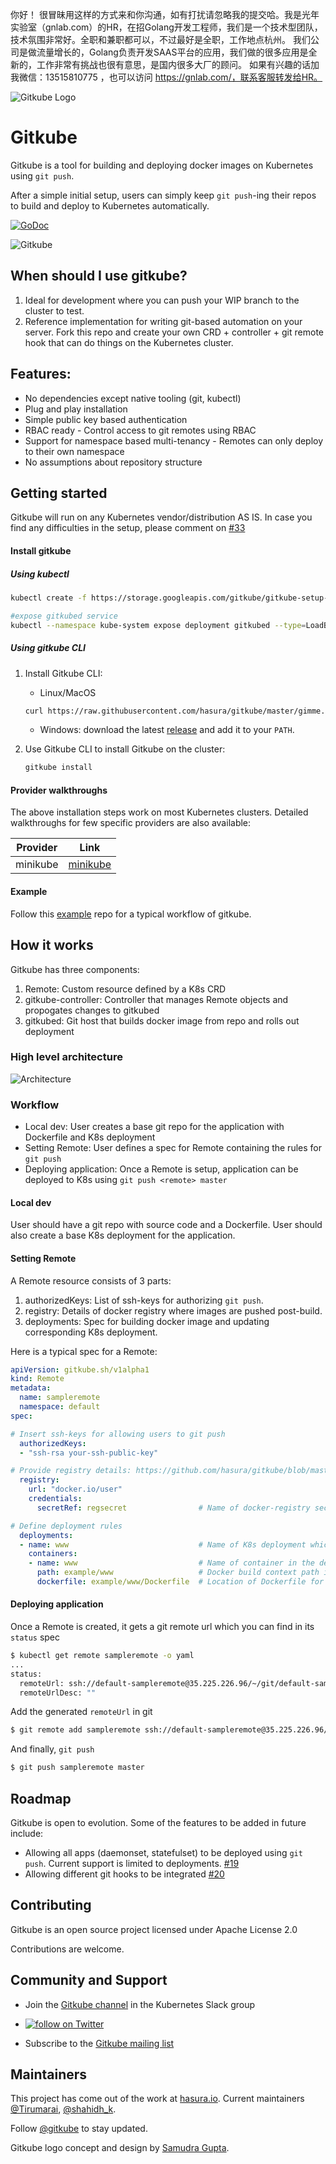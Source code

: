 你好！
很冒昧用这样的方式来和你沟通，如有打扰请忽略我的提交哈。我是光年实验室（gnlab.com）的HR，在招Golang开发工程师，我们是一个技术型团队，技术氛围非常好。全职和兼职都可以，不过最好是全职，工作地点杭州。
我们公司是做流量增长的，Golang负责开发SAAS平台的应用，我们做的很多应用是全新的，工作非常有挑战也很有意思，是国内很多大厂的顾问。
如果有兴趣的话加我微信：13515810775  ，也可以访问 https://gnlab.com/，联系客服转发给HR。

![Gitkube Logo](artifacts/gitkube-h-w.png)

# Gitkube

Gitkube is a tool for building and deploying docker images on Kubernetes using `git push`. 

After a simple initial setup, users can simply keep `git push`-ing their repos to build and deploy to Kubernetes automatically.

[![GoDoc](https://godoc.org/github.com/hasura/gitkube?status.svg)](https://godoc.org/github.com/hasura/gitkube) 

![Gitkube](https://raw.githubusercontent.com/hasura/gitkube/master/artifacts/gitkube.gif)

## When should I use gitkube?
1. Ideal for development where you can push your WIP branch to the cluster to test.
2. Reference implementation for writing git-based automation on your server. Fork this repo and create your own CRD + controller + git remote hook that can do things on the Kubernetes cluster.

## Features:
- No dependencies except native tooling (git, kubectl)
- Plug and play installation
- Simple public key based authentication
- RBAC ready - Control access to git remotes using RBAC
- Support for namespace based multi-tenancy - Remotes can only deploy to their own namespace
- No assumptions about repository structure 

## Getting started

Gitkube will run on any Kubernetes vendor/distribution AS IS. In case you find any difficulties in the setup, please comment on [#33](https://github.com/hasura/gitkube/issues/33) 

#### Install gitkube

##### Using kubectl

```sh
kubectl create -f https://storage.googleapis.com/gitkube/gitkube-setup-stable.yaml

#expose gitkubed service
kubectl --namespace kube-system expose deployment gitkubed --type=LoadBalancer --name=gitkubed
```

##### Using gitkube CLI 

1. Install Gitkube CLI:
   - Linux/MacOS
   ``` bash
   curl https://raw.githubusercontent.com/hasura/gitkube/master/gimme.sh | bash
   ```
   - Windows: download the latest [release](https://github.com/hasura/gitkube/releases) and add it to your `PATH`.

2. Use Gitkube CLI to install Gitkube on the cluster:
   ```bash
   gitkube install
   ```

#### Provider walkthroughs

The above installation steps work on most Kubernetes clusters. Detailed walkthroughs for few specific providers are also available:

| Provider        | Link          |
|-----------------|---------------|
| minikube        |[minikube](docs/minikube.md) |

#### Example
Follow this [example](https://github.com/hasura/gitkube-example) repo for a typical workflow of gitkube.


## How it works

Gitkube has three components:

1. Remote: Custom resource defined by a K8s CRD
2. gitkube-controller: Controller that manages Remote objects and propogates changes to gitkubed 
3. gitkubed: Git host that builds docker image from repo and rolls out deployment

### High level architecture

![Architecture](https://raw.githubusercontent.com/hasura/gitkube/master/artifacts/gitkube-v0.1.png)

### Workflow
- Local dev: User creates a base git repo for the application with Dockerfile and K8s deployment
- Setting Remote: User defines a spec for Remote containing the rules for `git push` 
- Deploying application: Once a Remote is setup, application can be deployed to K8s using `git push <remote> master`

#### Local dev
User should have a git repo with source code and a Dockerfile. User should also create a base K8s deployment for the application.

#### Setting Remote
A Remote resource consists of 3 parts:

1. authorizedKeys: List of ssh-keys for authorizing `git push`.
2. registry: Details of docker registry where images are pushed post-build.
3. deployments: Spec for building docker image and updating corresponding K8s deployment.

Here is a typical spec for a Remote:
```yaml
apiVersion: gitkube.sh/v1alpha1
kind: Remote
metadata:
  name: sampleremote
  namespace: default
spec:

# Insert ssh-keys for allowing users to git push
  authorizedKeys:
  - "ssh-rsa your-ssh-public-key"

# Provide registry details: https://github.com/hasura/gitkube/blob/master/docs/registry.md
  registry:
    url: "docker.io/user"
    credentials:
      secretRef: regsecret                # Name of docker-registry secret

# Define deployment rules
  deployments:
  - name: www                             # Name of K8s deployment which is updated on git push
    containers: 
    - name: www                           # Name of container in the deployment which is built during git push
      path: example/www                   # Docker build context path in the git repo
      dockerfile: example/www/Dockerfile  # Location of Dockerfile for the source code
```

#### Deploying application

Once a Remote is created, it gets a git remote url which you can find in its `status` spec

```sh
$ kubectl get remote sampleremote -o yaml
...
status:
  remoteUrl: ssh://default-sampleremote@35.225.226.96/~/git/default-sampleremote
  remoteUrlDesc: ""
```

Add the generated `remoteUrl` in git

```sh
$ git remote add sampleremote ssh://default-sampleremote@35.225.226.96/~/git/default-sampleremote
```

And finally, `git push`

```sh
$ git push sampleremote master
```

## Roadmap

Gitkube is open to evolution. Some of the features to be added in future include:  

- Allowing all apps (daemonset, statefulset) to be deployed using `git push`. Current support is limited to deployments. [#19](https://github.com/hasura/gitkube/issues/19)
- Allowing different git hooks to be integrated [#20](https://github.com/hasura/gitkube/issues/20)

## Contributing

Gitkube is an open source project licensed under Apache License 2.0

Contributions are welcome.

## Community and Support

- Join the [Gitkube channel](https://kubernetes.slack.com/messages/CA68R8ZBN/) in the Kubernetes Slack group

- <a href="https://twitter.com/intent/follow?screen_name=gitkube"><img src="https://img.shields.io/twitter/follow/gitkube.svg?style=social&logo=twitter" alt="follow on Twitter"></a>

- Subscribe to the [Gitkube mailing list](http://eepurl.com/dsxoH9)

## Maintainers

This project has come out of the work at [hasura.io](https://hasura.io). 
Current maintainers [@Tirumarai](https://twitter.com/Tirumarai), [@shahidh_k](https://twitter.com/shahidh_k). 

Follow [@gitkube](https://twitter.com/gitkube) to stay updated.

Gitkube logo concept and design by [Samudra Gupta](https://www.linkedin.com/in/samudra-gupta-b6a3a238/). 

